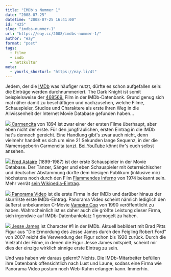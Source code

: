 ```yaml
---
title: "IMDb's Nummer 1"
date: "2008-07-25"
datetime: "2008-07-25 16:41:00"
id: "425"
slug: "imdbs-nummer-1"
url: "https://eay.cc/2008/imdbs-nummer-1/"
author: "eay"
format: "post"
tags:
  - filme
  - imdb
  - netzkultur
meta:
  - yourls_shorturl: "https://eay.li/4t"
---
```


Jedem, der die [IMDb](http://www.imdb.com/) was häufiger nutzt, dürfte es schon aufgefallen sein: die Einträge werden durchnummeriert. The Dark Knight ist somit beispielsweise der [468569.](http://www.imdb.com/title/tt0468569/) Film in der IMDb-Datenbank. Grund genug sich mal näher damit zu beschäftigen und nachzusehen, welche Filme, Schauspieler, Studios und Charaktere als erste ihren Weg in die Allwissenheit der Internet Movie Database gefunden haben...

 [![](/uploads/2008/imdbfilm1.gif) Carmencita](http://www.imdb.com/title/tt0000001/) von 1894 ist zwar einer der ersten Filme überhaupt, aber eben nicht der erste. Für den jungfräulichen, ersten Eintrag in die IMDb hat's dennoch gereicht. Eine Handlung gibt's zwar auch nicht, denn vielmehr handelt es sich um eine 21 Sekunden lange Sequenz, in der die Namensgeberin Carmencita tanzt. [Bei YouTube](http://youtube.com/watch?v=-hH8BMgpQnI) könnt ihr's euch selbst ansehen.

 [![](/uploads/2008/imdbperson1.gif) Fred Astaire](http://www.imdb.com/name/nm0000001/) (1899-1987) ist der erste Schauspieler in der Movie Database. Der Tänzer, Sänger und eben Schauspieler mit österreichischer und deutscher Abstammung dürfte dem hiesigen Publikum (inklusive mir) höchstens noch durch den Film [Flammendes Inferno](http://www.amazon.de/exec/obidos/ASIN/B00116S0BI/eayznet-21) von 1974 bekannt sein. Mehr verrät [sein Wikipedia-Eintrag](http://de.wikipedia.org/wiki/Fred_Astaire).

 [![](/uploads/2008/imdbfirma1.gif) Panorama Video](http://www.imdb.com/company/co0000001/) ist die erste Firma in der IMDb und darüber hinaus der skurrilste erste IMDb-Eintrag. Panorama Video scheint nämlich lediglich den äußerst unbekannten C-Movie [Vampire Cop](http://www.imdb.com/title/tt0100856/) von 1990 veröffentlicht zu haben. Wahrscheinlich ist es daher auch die größte Leistung dieser Firma, sich irgendwie auf IMDb-Datenbankplatz 1 gemogelt zu haben.

 [![](/uploads/2008/imdbcharacter1.gif) Jesse James](http://www.imdb.com/character/ch0000001/) ist Character #1 in der IMDb. Aktuell bebildert mit Brad Pitts Figur aus "Die Ermordung des Jesse James durch den Feigling Robert Ford" von 2007 reicht die Verwendung der Figur schon bis 1920 zurück. Durch die Vielzahl der Filme, in denen die Figur Jesse James mitspielt, scheint mir dies der einzige wirklich sinnige erste Eintrag zu sein.

Und was haben wir daraus gelernt? Nichts. Die IMDb-Mitarbeiter befüllen ihre Datenbank offensichtlich nach Lust und Laune, sodass eine Firma wie Panorama Video postum noch Web-Ruhm erlangen kann. Immerhin.
